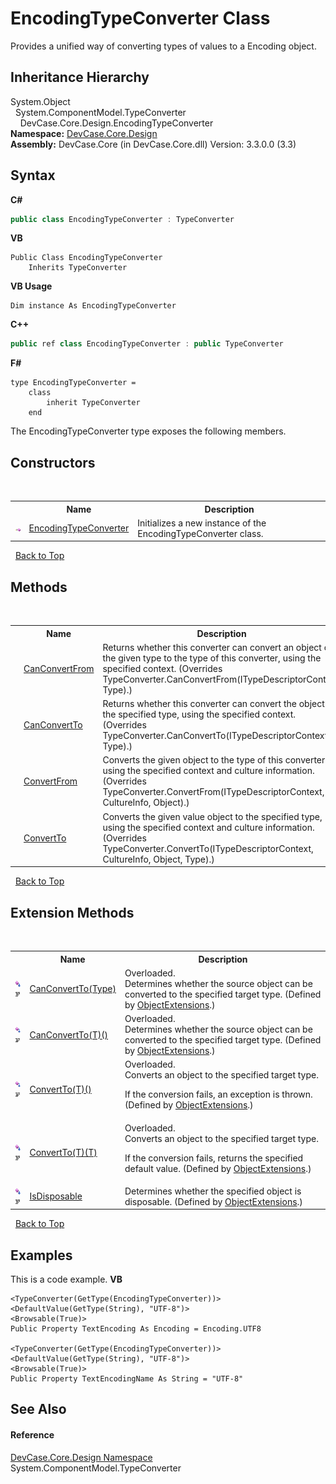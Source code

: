 # EncodingTypeConverter Class
 

Provides a unified way of converting types of values to a Encoding object.


## Inheritance Hierarchy
System.Object<br />&nbsp;&nbsp;System.ComponentModel.TypeConverter<br />&nbsp;&nbsp;&nbsp;&nbsp;DevCase.Core.Design.EncodingTypeConverter<br />
**Namespace:**&nbsp;<a href="N_DevCase_Core_Design">DevCase.Core.Design</a><br />**Assembly:**&nbsp;DevCase.Core (in DevCase.Core.dll) Version: 3.3.0.0 (3.3)

## Syntax

**C#**<br />
``` C#
public class EncodingTypeConverter : TypeConverter
```

**VB**<br />
``` VB
Public Class EncodingTypeConverter
	Inherits TypeConverter
```

**VB Usage**<br />
``` VB Usage
Dim instance As EncodingTypeConverter
```

**C++**<br />
``` C++
public ref class EncodingTypeConverter : public TypeConverter
```

**F#**<br />
``` F#
type EncodingTypeConverter =  
    class
        inherit TypeConverter
    end
```

The EncodingTypeConverter type exposes the following members.


## Constructors
&nbsp;<table><tr><th></th><th>Name</th><th>Description</th></tr><tr><td>![Public method](media/pubmethod.gif "Public method")</td><td><a href="M_DevCase_Core_Design_EncodingTypeConverter__ctor">EncodingTypeConverter</a></td><td>
Initializes a new instance of the EncodingTypeConverter class.</td></tr></table>&nbsp;
<a href="#encodingtypeconverter-class">Back to Top</a>

## Methods
&nbsp;<table><tr><th></th><th>Name</th><th>Description</th></tr><tr><td>![Public method](media/pubmethod.gif "Public method")</td><td><a href="M_DevCase_Core_Design_EncodingTypeConverter_CanConvertFrom">CanConvertFrom</a></td><td>
Returns whether this converter can convert an object of the given type to the type of this converter, using the specified context.
 (Overrides TypeConverter.CanConvertFrom(ITypeDescriptorContext, Type).)</td></tr><tr><td>![Public method](media/pubmethod.gif "Public method")</td><td><a href="M_DevCase_Core_Design_EncodingTypeConverter_CanConvertTo">CanConvertTo</a></td><td>
Returns whether this converter can convert the object to the specified type, using the specified context.
 (Overrides TypeConverter.CanConvertTo(ITypeDescriptorContext, Type).)</td></tr><tr><td>![Public method](media/pubmethod.gif "Public method")</td><td><a href="M_DevCase_Core_Design_EncodingTypeConverter_ConvertFrom">ConvertFrom</a></td><td>
Converts the given object to the type of this converter, using the specified context and culture information.
 (Overrides TypeConverter.ConvertFrom(ITypeDescriptorContext, CultureInfo, Object).)</td></tr><tr><td>![Public method](media/pubmethod.gif "Public method")</td><td><a href="M_DevCase_Core_Design_EncodingTypeConverter_ConvertTo">ConvertTo</a></td><td>
Converts the given value object to the specified type, using the specified context and culture information.
 (Overrides TypeConverter.ConvertTo(ITypeDescriptorContext, CultureInfo, Object, Type).)</td></tr></table>&nbsp;
<a href="#encodingtypeconverter-class">Back to Top</a>

## Extension Methods
&nbsp;<table><tr><th></th><th>Name</th><th>Description</th></tr><tr><td>![Public Extension Method](media/pubextension.gif "Public Extension Method")![Code example](media/CodeExample.png "Code example")</td><td><a href="M_DevCase_Core_Extensions_Object_ObjectExtensions_CanConvertTo">CanConvertTo(Type)</a></td><td>Overloaded.  
Determines whether the source object can be converted to the specified target type.
 (Defined by <a href="T_DevCase_Core_Extensions_Object_ObjectExtensions">ObjectExtensions</a>.)</td></tr><tr><td>![Public Extension Method](media/pubextension.gif "Public Extension Method")![Code example](media/CodeExample.png "Code example")</td><td><a href="M_DevCase_Core_Extensions_Object_ObjectExtensions_CanConvertTo__1">CanConvertTo(T)()</a></td><td>Overloaded.  
Determines whether the source object can be converted to the specified target type.
 (Defined by <a href="T_DevCase_Core_Extensions_Object_ObjectExtensions">ObjectExtensions</a>.)</td></tr><tr><td>![Public Extension Method](media/pubextension.gif "Public Extension Method")![Code example](media/CodeExample.png "Code example")</td><td><a href="M_DevCase_Core_Extensions_Object_ObjectExtensions_ConvertTo__1">ConvertTo(T)()</a></td><td>Overloaded.  
Converts an object to the specified target type. 

 If the conversion fails, an exception is thrown.
 (Defined by <a href="T_DevCase_Core_Extensions_Object_ObjectExtensions">ObjectExtensions</a>.)</td></tr><tr><td>![Public Extension Method](media/pubextension.gif "Public Extension Method")![Code example](media/CodeExample.png "Code example")</td><td><a href="M_DevCase_Core_Extensions_Object_ObjectExtensions_ConvertTo__1_1">ConvertTo(T)(T)</a></td><td>Overloaded.  
Converts an object to the specified target type. 

 If the conversion fails, returns the specified default value.
 (Defined by <a href="T_DevCase_Core_Extensions_Object_ObjectExtensions">ObjectExtensions</a>.)</td></tr><tr><td>![Public Extension Method](media/pubextension.gif "Public Extension Method")![Code example](media/CodeExample.png "Code example")</td><td><a href="M_DevCase_Core_Extensions_Object_ObjectExtensions_IsDisposable">IsDisposable</a></td><td>
Determines whether the specified object is disposable.
 (Defined by <a href="T_DevCase_Core_Extensions_Object_ObjectExtensions">ObjectExtensions</a>.)</td></tr></table>&nbsp;
<a href="#encodingtypeconverter-class">Back to Top</a>

## Examples
This is a code example. 
**VB**<br />
``` VB
<TypeConverter(GetType(EncodingTypeConverter))>
<DefaultValue(GetType(String), "UTF-8")>
<Browsable(True)>
Public Property TextEncoding As Encoding = Encoding.UTF8

<TypeConverter(GetType(EncodingTypeConverter))>
<DefaultValue(GetType(String), "UTF-8")>
<Browsable(True)>
Public Property TextEncodingName As String = "UTF-8"
```


## See Also


#### Reference
<a href="N_DevCase_Core_Design">DevCase.Core.Design Namespace</a><br />System.ComponentModel.TypeConverter<br />